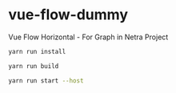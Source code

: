 # vue-flow-dummy
Vue Flow Horizontal - For Graph in Netra Project

```bash
yarn run install
```

```bash
yarn run build
```

```bash
yarn run start --host
```
